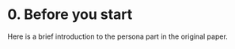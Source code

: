 # **0. Before you start**
Here is a brief introduction to the persona part in the original paper.




